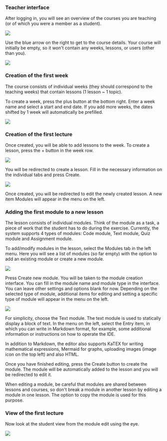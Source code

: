 ### Teacher interface
After logging in, you will see an overview of the courses you are teaching (or of which you were a member as a student).

![](/images_for_md_files/guides/en/teacher/teacher_interface/course_list.png)

Use the blue arrow on the right to get to the course details. Your course will initially be empty, so it won't contain any weeks, lessons, or users (other than you).

![](/images_for_md_files/guides/en/teacher/teacher_interface/weeks_empty.png)

### Creation of the first week

The course consists of individual weeks (they should correspond to the teaching weeks) that contain lessons (1 lesson ~ 1 topic).

To create a week, press the plus button at the bottom right. Enter a week name and select a start and end date. If you add more weeks, the dates shifted by 1 week will automatically be prefilled.

![](/images_for_md_files/guides/en/teacher/teacher_interface/week_creation.png)

### Creation of the first lecture

Once created, you will be able to add lessons to the week.
To create a lesson, press the + button in the week row.

![](/images_for_md_files/guides/en/teacher/teacher_interface/week_row.png)

You will be redirected to create a lesson. Fill in the necessary information on the individual tabs and press Create.

![](/images_for_md_files/guides/en/teacher/teacher_interface/lesson_creation.png)

Once created, you will be redirected to edit the newly created lesson. A new item Modules will appear in the menu on the left.

### Adding the first module to a new lesson

The lesson consists of individual modules. Think of the module as a task, a piece of work that the student has to do during the exercise. Currently, the system supports 4 types of modules: Code module, Text module, Quiz module and Assignment module.

To add/modify modules in the lesson, select the Modules tab in the left menu. Here you will see a list of modules (so far empty) with the option to add an existing module or create a new module.

![](/images_for_md_files/guides/en/teacher/teacher_interface/module_list_empty.png)

Press Create new module. You will be taken to the module creation interface. You can fill in the module name and module type in the interface. You can leave other settings and options blank for now. Depending on the selected type of module, additional items for editing and setting a specific type of module will appear in the menu on the left.

![](/images_for_md_files/guides/en/teacher/teacher_interface/module_creation.png)

For simplicity, choose the Text module. The text module is used to statically display a block of text. In the menu on the left, select the Entry item, in which you can write in Markdown format, for example, some additional information or instructions on how to operate the IDE.

In addition to Markdown, the editor also supports KaTEX for writing mathematical expressions, Mermaid for graphs, uploading images (image icon on the top left) and also HTML.

Once you have finished editing, press the Create button to create the module. The module will be automatically added to the lesson and you will be redirected to edit it.

When editing a module, be careful that modules are shared between lessons and courses, so don't break a module in another lesson by editing a module in one lesson. The option to copy the module is used for this purpose.

### View of the first lecture

Now look at the student view from the module edit using the eye.

![](/images_for_md_files/guides/en/teacher/teacher_interface/eye_for_student_view.png)





